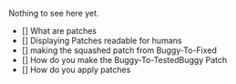 Nothing to see here yet.

- [] What are patches
- [] Displaying Patches readable for humans 
- [] making the squashed patch from Buggy-To-Fixed
- [] How do you make the Buggy-To-TestedBuggy Patch
- [] How do you apply patches